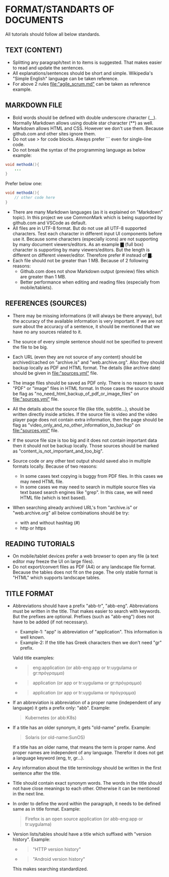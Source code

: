 
# FORMAT/STANDARTS OF DOCUMENTS
All tutorials should follow all below standards.

## TEXT (CONTENT)
- Splitting any paragraph/text in to items is suggested. That makes easier to read and update the sentences.
- All explanations/sentences should be short and simple. Wikipedia's "Simple English" language can be taken reference.
- For above 2 rules [file:"agile_scrum.md"](./tutorials/agile_scrum.md) can be taken as reference example.

## MARKDOWN FILE
- Bold words should be defined with double underscore character (__). Normally Markdown allows using double star character (**) as well.
- Markdown allows HTML and CSS. However we don't use them. Because github.com and other sites ignore them.
- Do not use > for code blocks. Always prefer ``` even for single-line code.
- Do not break the syntax of the programming language as below example:

```java
void methodA(){
    ...
}
```

Prefer below one:

```java
void methodA(){
    // other code here
}
```

- There are many Markdown languages (as it is explained on "Markdown" topic). In this project we use CommonMark which is being supported by github.com and VSCode as default.
- All files are in UTF-8 format. But do not use all UTF-8 supported characters. Test each character in different input UI components before use it. Because some characters (especially icons) are not supporting by many document viewers/editors. As an example ▇ (full box) character is supporting by many viewers/editors. But the length is different on different viewer/editor. Therefore prefer # instead of ▇.
- Each file should not be greater than 1 MB. Because of 2 following reasons:
  - Github.com does not show Markdown output (preview) files which are greater than 1 MB.
  - Better performance when editing and reading files (especially from mobile/tablets).

## REFERENCES (SOURCES)
- There may be missing informations (it will always be there anyway), but the accuracy of the available information is very important. If we are not sure about the accuracy of a sentence, it should be mentioned that we have no any sources related to it.

- The source of every simple sentence should not be specified to prevent the file to be big.

- Each URL (even they are not source of any content) should be archived/cached on "archive.is" and "web.archive.org". Also they should backup locally as PDF and HTML format. The details (like archive date) should be given in [file:"sources.yml"](./sources.yml) file.

- The image files should be saved as PDF only. There is no reason to save "PDF" or "image" files in HTML format. In those cases the source should be flag as "no_need_html_backup_of_pdf_or_image_files" on [file:"sources.yml"](./sources.yml) file.

- All the details about the source file (like title, subtitle...), should be written directly inside articles. If the source file is video and the video player page does not contain extra information, then the page should be flag as "video_only_and_no_other_information_to_backup" on [file:"sources.yml"](./sources.yml) file.

- If the source file size is too big and it does not contain important data then it should not be backup locally. Those sources should be marked as "content_is_not_important_and_too_big".

- Source code or any other text output should saved also in multiple formats locally. Because of two reasons:
  - In some cases text copying is buggy from PDF files. In this cases we may need HTML file.
  - In some cases we may need to search in multiple source files via text based search engines like "grep". In this case, we will need HTML file (which is text based).

- When searching already archived URL's from "archive.is" or "web.archive.org" all below combinations should be try:
  - with and without hashtag (#)
  - http or https

## READING TUTORIALS
- On mobile/tablet devices prefer a web browser to open any file (a text editor may freeze the UI on large files).
- Do not export/convert files as PDF (A4) or any landscape file format. Because the tables does not fit on the page. The only stable format is "HTML" which supports landscape tables.

## TITLE FORMAT
- Abbreviations should have a prefix "abb-tr", "abb-eng". Abbreviations must be written in the title. That makes easier to search with keywords. But the prefixes are optional. Prefixes (such as "abb-eng") does not have to be added (if not necessary).
  - Example-1: "app" is abbreviation of "application". This information is well known.
  - Example-2: If the title has Greek characters then we don't need "gr" prefix.

  Valid title examples:

  - > eng:application (or abb-eng:app or tr:uygulama or gr:πρόγραμμα)

  - > application (or app or tr:uygulama or gr:πρόγραμμα)

  - > application (or app or tr:uygulama or πρόγραμμα)

- If an abbreviation is abbreviation of a proper name (independent of any language) it gets a prefix only: "abb". Example:

  > Kubernetes (or abb:K8s)

- If a title has an older synonym, it gets "old-name" prefix. Example:

  > Solaris (or old-name:SunOS)

  If a title has an older name, that means the term is proper name. And proper names are independent of any language. Therefor it does not get a language keyword (eng, tr, gr...).

- Any information about the title terminology should be written in the first sentence after the title.

- Title should contain exact synonym words. The words in the title should not have close meanings to each other. Otherwise it can be mentioned in the next line.

- In order to define the word within the paragraph, it needs to be defined same as in title format. Example:

  > Firefox is an open source application (or abb-eng:app or tr:uygulama)

- Version lists/tables should have a title which suffixed with "version history". Example:

  - > "HTTP version history"
  - > "Android version history"

  This makes searching standardized.
